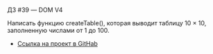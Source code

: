 ДЗ #39 — DOM V4

Написать функцию createTable(), которая выводит таблицу 10 × 10, заполненную числами от 1 до 100.

* [Ссылка на проект в GitHab](https://github.com/EShka0707/js_studies.git)
